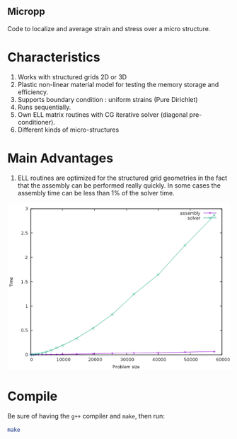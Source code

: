 ## Micropp

Code to localize and average strain and stress over a micro structure.

# Characteristics

1. Works with structured grids 2D or 3D
2. Plastic non-linear material model for testing the memory storage and efficiency.
3. Supports boundary condition : uniform strains (Pure Dirichlet)
4. Runs sequentially.
5. Own ELL matrix routines with CG iterative solver (diagonal pre-conditioner).
6. Different kinds of micro-structures

# Main Advantages

1. ELL routines are optimized for the structured grid geometries in the fact that the assembly can be performed really
quickly. In some cases the assembly time can be less than 1% of the solver time.

![alt text](pics/solver_vs_assembly_2d.png "Solver and Assembly time as a function of the problem size")

# Compile

Be sure of having the `g++` compiler and `make`, then run:
```bash
make
```

